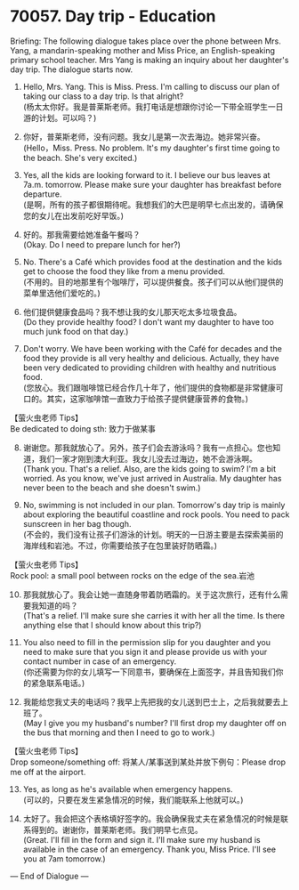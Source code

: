 # 70057. Day trip - Education

Briefing: The following dialogue takes place over the phone between Mrs. Yang, a mandarin-speaking mother and Miss Price, an English-speaking primary school teacher. Mrs Yang is making an inquiry about her daughter's day trip. The dialogue starts now.

1. Hello, Mrs. Yang. This is Miss. Press. I'm calling to discuss our plan of taking our class to a day trip. Is that alright?  
(杨太太你好。我是普莱斯老师。我打电话是想跟你讨论一下带全班学生一日游的计划。可以吗？)

2. 你好，普莱斯老师，没有问题。我女儿是第一次去海边。她非常兴奋。  
(Hello，Miss. Press. No problem. It's my daughter's first time going to the beach. She's very excited.)

3. Yes, all the kids are looking forward to it. I believe our bus leaves at 7a.m. tomorrow. Please make sure your daughter has breakfast before departure.  
(是啊，所有的孩子都很期待呢。我想我们的大巴是明早七点出发的，请确保您的女儿在出发前吃好早饭。)

4. 好的。那我需要给她准备午餐吗？  
(Okay. Do I need to prepare lunch for her?)

5. No. There's a Café which provides food at the destination and the kids get to choose the food they like from a menu provided.  
(不用的。目的地那里有个咖啡厅，可以提供餐食。孩子们可以从他们提供的菜单里选他们爱吃的。)

6. 他们提供健康食品吗？我不想让我的女儿那天吃太多垃圾食品。  
(Do they provide healthy food? I don't want my daughter to have too much junk food on that day.)

7. Don't worry. We have been working with the Café for decades and the food they provide is all very healthy and delicious. Actually, they have been very dedicated to providing children with healthy and nutritious food.  
(您放心。我们跟咖啡馆已经合作几十年了，他们提供的食物都是非常健康可口的。其实，这家咖啡馆一直致力于给孩子提供健康营养的食物。)

【萤火虫老师 Tips】  
Be dedicated to doing sth: 致力于做某事

8. 谢谢您。那我就放心了。另外，孩子们会去游泳吗？我有一点担心。您也知道，我们一家才刚到澳大利亚。我女儿没去过海边，她不会游泳啊。  
(Thank you. That's a relief. Also, are the kids going to swim? I'm a bit worried. As you know, we've just arrived in Australia. My daughter has never been to the beach and she doesn't swim.)

9. No, swimming is not included in our plan. Tomorrow's day trip is mainly about exploring the beautiful coastline and rock pools. You need to pack sunscreen in her bag though.  
(不会的，我们没有让孩子们游泳的计划。明天的一日游主要是去探索美丽的海岸线和岩池。不过，你需要给孩子在包里装好防晒霜。)

【萤火虫老师 Tips】  
Rock pool: a small pool between rocks on the edge of the sea.岩池

10. 那我就放心了。我会让她一直随身带着防晒霜的。关于这次旅行，还有什么需要我知道的吗？  
(That's a relief. I'll make sure she carries it with her all the time. Is there anything else that I should know about this trip?)

11. You also need to fill in the permission slip for you daughter and you need to make sure that you sign it and please provide us with your contact number in case of an emergency.  
(你还需要为你的女儿填写一下同意书，要确保在上面签字，并且告知我们你的紧急联系电话。)

12. 我能给您我丈夫的电话吗？我早上先把我的女儿送到巴士上，之后我就要去上班了。  
(May I give you my husband's number? I'll first drop my daughter off on the bus that morning and then I need to go to work.)

【萤火虫老师 Tips】  
Drop someone/something off: 将某人/某事送到某处并放下例句：Please drop me off at the airport.

13. Yes, as long as he's available when emergency happens.  
(可以的，只要在发生紧急情况的时候，我们能联系上他就可以。)

14. 太好了。我会把这个表格填好签字的。我会确保我丈夫在紧急情况的时候是联系得到的。谢谢你，普莱斯老师。我们明早七点见。  
(Great. I'll fill in the form and sign it. I'll make sure my husband is available in the case of an emergency. Thank you, Miss Price. I'll see you at 7am tomorrow.)

— End of Dialogue —